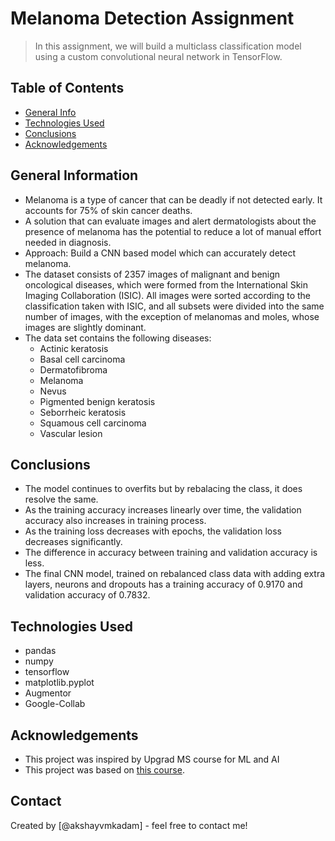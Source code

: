 # Melanoma Detection Assignment
> In this assignment, we will build a multiclass classification model using a custom convolutional neural network in TensorFlow.


## Table of Contents
* [General Info](#general-information)
* [Technologies Used](#technologies-used)
* [Conclusions](#conclusions)
* [Acknowledgements](#acknowledgements)

<!-- You can include any other section that is pertinent to your problem -->

## General Information
- Melanoma is a type of cancer that can be deadly if not detected early. It accounts for 75% of skin cancer deaths. 
- A solution that can evaluate images and alert dermatologists about the presence of melanoma has the potential to reduce a lot of manual effort needed in diagnosis.
- Approach: Build a CNN based model which can accurately detect melanoma.
- The dataset consists of 2357 images of malignant and benign oncological diseases, which were formed from the International Skin Imaging Collaboration (ISIC). All images were sorted according to the classification taken with ISIC, and all subsets were divided into the same number of images, with the exception of melanomas and moles, whose images are slightly dominant.
- The data set contains the following diseases:
    - Actinic keratosis
    - Basal cell carcinoma
    - Dermatofibroma
    - Melanoma
    - Nevus
    - Pigmented benign keratosis
    - Seborrheic keratosis
    - Squamous cell carcinoma
    - Vascular lesion

## Conclusions
- The model continues to overfits but by rebalacing the class, it does resolve the same.
- As the training accuracy increases linearly over time, the validation accuracy also increases in training process.
- As the training loss decreases with epochs, the validation loss decreases significantly.
- The difference in accuracy between training and validation accuracy is less.
- The final CNN model, trained on rebalanced class data with adding extra layers, neurons and dropouts has a training accuracy of 0.9170 and validation accuracy of 0.7832.


## Technologies Used
- pandas
- numpy
- tensorflow
- matplotlib.pyplot
- Augmentor
- Google-Collab


## Acknowledgements
- This project was inspired by Upgrad MS course for ML and AI
- This project was based on [this course](https://www.upgrad.com/masters-in-ml-ai-ljmu/).


## Contact
Created by [@akshayvmkadam] - feel free to contact me!
